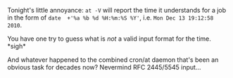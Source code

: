 <p>Tonight's little annoyance: <code>at -V</code> will report the time it understands for a job in the form of <code>date  +'%a %b %d %H:%m:%S %Y'</code>, i.e. <code>Mon Dec 13 19:12:58 2010</code>.</p>

<p>You have one try to guess what is <em>not</em> a valid input format for the time. *sigh*</p>

<p>And whatever happened to the combined cron/at daemon that's been an obvious task for decades now? Nevermind RFC 2445/5545 input...</p>